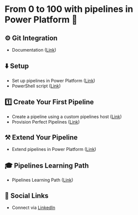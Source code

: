 # From 0 to 100 with pipelines in Power Platform 🚀

## ⚙️ Git Integration

- Documentation ([Link](https://learn.microsoft.com/power-platform/alm/git-integration/connecting-to-git))

## ⬇️ Setup

- Set up pipelines in Power Platform ([Link](https://learn.microsoft.com/power-platform/alm/set-up-pipelines))
- PowerShell script ([Link](./resources/create-pipelines-host.ps1))

## 1️⃣ Create Your First Pipeline

- Create a pipeline using a custom pipelines host ([Link](https://learn.microsoft.com/power-platform/alm/custom-host-pipelines))
- Provision Perfect Pipelines ([Link](https://www.burgersandbytes.nl/blog/20250225-provisionperfectpipeline/))

## ⚒️ Extend Your Pipeline

- Extend pipelines in Power Platform ([Link](https://learn.microsoft.com/power-platform/alm/extend-pipelines))

## 🎓 Pipelines Learning Path

- Pipelines Learning Path ([Link](https://aka.ms/PipelinesLearningPath))

## 🔗 Social Links

- Connect via [LinkedIn](https://linkedin.com/in/laskewitz)
